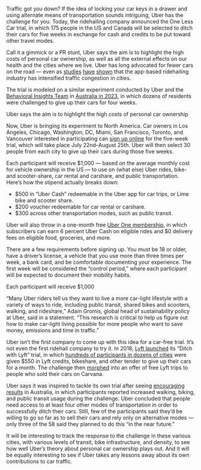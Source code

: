 Traffic got you down? If the idea of locking your car keys in a drawer and using alternate means of transportation sounds intriguing, Uber has the challenge for you. Today, the ridehailing company announced the One Less Car trial, in which 175 people in the US and Canada will be selected to ditch their cars for five weeks in exchange for cash and credits to be put toward other travel modes.

Call it a gimmick or a PR stunt, Uber says the aim is to highlight the high costs of personal car ownership, as well as all the external effects on our health and the cities where we live. Uber has long advocated for fewer cars on the road — even as [studies](https://www.nature.com/articles/s41893-020-00678-z) [have](http://www.schallerconsult.com/rideservices/automobility.htm) [shown](/2019/8/6/20756945/uber-lyft-tnc-vmt-traffic-congestion-study-fehr-peers) that the app-based ridehailing industry has intensified traffic congestion in cities.

The trial is modeled on a similar experiment conducted by Uber and the [Behavioral Insights Team](https://www.bi.team/) in [Australia in 2023](https://www.weforum.org/agenda/2024/05/one-less-car-how-this-country-is-encouraging-green-mobility/), in which dozens of residents were challenged to give up their cars for four weeks.

Uber says the aim is to highlight the high costs of personal car ownership

Now, Uber is bringing its experiment to North America. Car owners in Los Angeles, Chicago, Washington, DC, Miami, San Francisco, Toronto, and Vancouver interested in participating can [sign up online](https://www.uber.com/newsroom/one-less-car/) for the five-week trial, which will take place July 22nd–August 25th. Uber will then select 30 people from each city to give up their cars during those five weeks.

Each participant will receive $1,000 — based on the average monthly cost for vehicle ownership in the US — to use on (what else) Uber rides, bike- and scooter-share, car rental and carshare, and public transportation. Here’s how the stipend actually breaks down:

-   $500 in “Uber Cash” redeemable in the Uber app for car trips, or Lime bike and scooter share.
-   $200 voucher redeemable for car rental or carshare.
-   $300 across other transportation modes, such as public transit.

Uber will also throw in a one-month free [Uber One membership](/2021/11/17/22787130/uber-one-membership-subscription-discounts-ride-food-delivery), in which subscribers can earn 6 percent Uber Cash on eligible rides and $0 delivery fees on eligible food, groceries, and more.

There are a few requirements before signing up. You must be 18 or older, have a driver’s license, a vehicle that you use more than three times per week, a bank card, and be comfortable documenting your experience. The first week will be considered the “control period,” where each participant will be expected to document their mobility habits.

Each participant will receive $1,000

“Many Uber riders tell us they want to live a more car-light lifestyle with a variety of ways to ride, including public transit, shared bikes and scooters, walking, and rideshare,” Adam Gromis, global head of sustainability policy at Uber, said in a statement. “This research is critical to help us figure out how to make car-light living possible for more people who want to save money, emissions and time in traffic.”

Uber isn’t the first company to come up with this idea for a car-free trial. It’s not even the first ridehail company to try it. In 2018, [Lyft launched](/2018/7/31/17629782/lyft-chicago-ditch-car-mobility-challenge) its “Ditch with Lyft” trial, in which [hundreds of participants in dozens of cities](/2018/7/31/17629782/lyft-chicago-ditch-car-mobility-challenge) were given $550 in Lyft credits, bikeshare, and other tender to give up their cars for a month. The challenge then [morphed](https://www.mercurynews.com/2019/11/07/lyft-teams-with-carvana-to-get-drivers-to-ditch-their-cars/) into an offer of free Lyft trips to people who sold their cars on Carvana.

Uber says it was inspired to tackle its own trial after seeing [encouraging results](https://uber.app.box.com/s/gdso9de1fwc58glg6nvjiz23aicls0cb) in Australia, in which participants reported increased walking, biking, and public transit usage during the challenge. Uber concluded that people need access to at least four other modes of transportation in order to successfully ditch their cars. Still, few of the participants said they’d be willing to go so far as to sell their cars and rely only on alternative modes — only three of the 58 said they planned to do this “in the near future.”

It will be interesting to track the response to the challenge in these various cities, with various levels of transit, bike infrastructure, and density, to see how well Uber’s theory about personal car ownership plays out. And it will be equally interesting to see if Uber takes any lessons away about its own contributions to car traffic.
